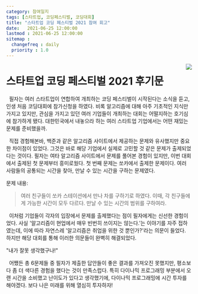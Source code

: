 ```yaml
---
category: 참여일지
tags: [스타트업, 코딩페스티벌, 코딩대회]
title: "스타트업 코딩 페스티벌 2021 참여 회고"
date:   2021-06-25 12:00:00 
lastmod : 2021-06-25 12:00:00
sitemap :
  changefreq : daily
  priority : 1.0
---
```

<a href="https://hits.seeyoufarm.com" style="float: right;"><img src="https://hits.seeyoufarm.com/api/count/incr/badge.svg?url=https%3A%2F%2Ftaegyunwoo.github.io%2F%25EC%25B0%25B8%25EC%2597%25AC%25EC%259D%25BC%25EC%25A7%2580%2F%25EC%258A%25A4%25ED%2583%2580%25ED%258A%25B8%25EC%2597%2585-%25EC%25BD%2594%25EB%2594%25A9-%25ED%258E%2598%25EC%258A%25A4%25ED%258B%25B0%25EB%25B2%258C-2021-%25EC%25B0%25B8%25EC%2597%25AC-%25ED%259A%258C%25EA%25B3%25A0&count_bg=%2379C83D&title_bg=%23555555&icon=&icon_color=%23E7E7E7&title=%EC%A1%B0%ED%9A%8C%EC%88%98&edge_flat=false"/></a>
# 스타트업 코딩 페스티벌 2021 후기문
&nbsp;&nbsp;필자는 여러 스타트업이 연합하여 개최하는 코딩 페스티벌이 시작된다는 소식을 듣고, 인생 처음 코딩대회에 참가신청을 하였다. 비록 알고리즘에 대해 아주 기초적인 지식만 가지고 있지만, 관심을 가지고 있던 여러 기업들이 개최하는 대회는 어떨지하는 호기심에 참가하게 됐다. 대한민국에서 내놓으라 하는 여러 스타트업 기업에서는 어떤 재밌는 문제를 준비했을까.

&nbsp;&nbsp;직접 경험해본바, 백준과 같은 알고리즘 사이트에서 제공하는 문제와 유사했지만 중요한 차이점이 있었다. 그것은 바로 해당 기업에서 실제로 고민할 것 같은 문제가 출제되었다는 것이다. 필자는 여타 알고리즘 사이트에서 문제를 풀어본 경험이 있지만, 이번 대회에서 출제된 첫 문제부터 흥미로웠다. 첫 번째 문제는 쏘카에서 출제한 문제이다. 여러 사람들의 공통되는 시간을 찾아, 만날 수 있는 시간을 구하는 문제였다.

문제 내용:
> 여러 친구들이 쏘카 스테이션에서 만나 차를 구하기로 하였다. 이때, 각 친구들에게 가능한 시간이 모두 다르다. 만날 수 있는 시간의 범위를 구하여라.

&nbsp;&nbsp;이처럼 기업들이 각자의 입장에서 문제를 출제했다는 점이 필자에게는 신선한 경험이었다.
사실 '알고리즘이 현업에서 매우 빈번히 쓰이지는 않는다.'는 이야기를 자주 접하였는데, 이에 따라 자연스레 '알고리즘은 취업을 위한 것 뿐인가?'라는 의문이 들었다. 하지만 해당 대회를 통해 이러한 의문들이 완벽히 해결되었다.

"내가 잘못 생각했구나!"
   
&nbsp;&nbsp;어쨌든 총 6문제들 중 필자가 제출한 답안들이 좋은 결과를 가져오진 못했지만, 평소보다 좀 더 색다른 경험을 했다는 것이 만족스럽다. 특히 다이나믹 프로그래밍 부분에서 오랜 시간을 소비했고 난이도가 있다고 생각했기에, 다이나믹 프로그래밍에 시간 투자를 해야겠다. 보다 나은 미래를 위해 열심히 투자하자!